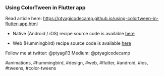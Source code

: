 ### Using ColorTween in Flutter app

Read article here: https://ptyagicodecamp.github.io/using-colortween-in-flutter-app.html

* Native (Android / iOS) recipe source code is available [here](https://github.com/ptyagicodecamp/flutter_cookbook/tree/animations-native/flutter_widgets)

* Web (Hummingbird) recipe source code is available [here](https://github.com/ptyagicodecamp/flutter_cookbook/tree/animations-web/flutter_widgets)

Follow me at twitter: @ptyagi13
Medium: @ptyagicodecamp

#animations, #hummingbird, #design, #web, #flutter, #android, #ios, #tweens, #color-tweens
